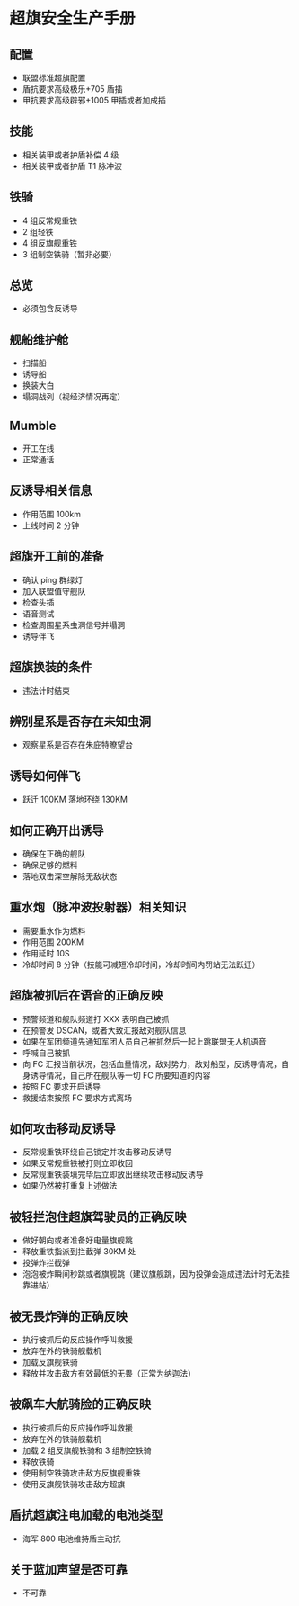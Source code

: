 # 超旗安全生产手册

## 配置

- 联盟标准超旗配置
- 盾抗要求高级极乐+705 盾插
- 甲抗要求高级辟邪+1005 甲插或者加成插

## 技能

- 相关装甲或者护盾补偿 4 级
- 相关装甲或者护盾 T1 脉冲波

## 铁骑

- 4 组反常规重铁
- 2 组轻铁
- 4 组反旗舰重铁
- 3 组制空铁骑（暂非必要）

## 总览

- 必须包含反诱导

## 舰船维护舱

- 扫描船
- 诱导船
- 换装大白
- 塌洞战列（视经济情况再定）

## Mumble

- 开工在线
- 正常通话

## 反诱导相关信息

- 作用范围 100km
- 上线时间 2 分钟

## 超旗开工前的准备

- 确认 ping 群绿灯
- 加入联盟值守舰队
- 检查头插
- 语音测试
- 检查周围星系虫洞信号并塌洞
- 诱导伴飞

## 超旗换装的条件

- 违法计时结束

## 辨别星系是否存在未知虫洞

- 观察星系是否存在朱庇特瞭望台

## 诱导如何伴飞

- 跃迁 100KM 落地环绕 130KM

## 如何正确开出诱导

- 确保在正确的舰队
- 确保足够的燃料
- 落地双击深空解除无敌状态

## 重水炮（脉冲波投射器）相关知识

- 需要重水作为燃料
- 作用范围 200KM
- 作用延时 10S
- 冷却时间 8 分钟（技能可减短冷却时间，冷却时间内罚站无法跃迁）

## 超旗被抓后在语音的正确反映

- 预警频道和舰队频道打 XXX 表明自己被抓
- 在预警发 DSCAN，或者大致汇报敌对舰队信息
- 如果在军团频道先通知军团人员自己被抓然后一起上跳联盟无人机语音
- 呼喊自己被抓
- 向 FC 汇报当前状况，包括血量情况，敌对势力，敌对船型，反诱导情况，自身诱导情况，自己所在舰队等一切 FC 所要知道的内容
- 按照 FC 要求开启诱导
- 救援结束按照 FC 要求方式离场

## 如何攻击移动反诱导

- 反常规重铁环绕自己锁定并攻击移动反诱导
- 如果反常规重铁被打则立即收回
- 反常规重铁装填完毕后立即放出继续攻击移动反诱导
- 如果仍然被打重复上述做法

## 被轻拦泡住超旗驾驶员的正确反映

- 做好朝向或者准备好电量旗舰跳
- 释放重铁指派到拦截弹 30KM 处
- 投弹炸拦截弹
- 泡泡被炸瞬间秒跳或者旗舰跳（建议旗舰跳，因为投弹会造成违法计时无法挂靠进站）

## 被无畏炸弹的正确反映

- 执行被抓后的反应操作呼叫救援
- 放弃在外的铁骑舰载机
- 加载反旗舰铁骑
- 释放并攻击敌方有效最低的无畏（正常为纳迦法）

## 被飙车大航骑脸的正确反映

- 执行被抓后的反应操作呼叫救援
- 放弃在外的铁骑舰载机
- 加载 2 组反旗舰铁骑和 3 组制空铁骑
- 释放铁骑
- 使用制空铁骑攻击敌方反旗舰重铁
- 使用反旗舰铁骑攻击敌方超旗

## 盾抗超旗注电加载的电池类型

- 海军 800 电池维持盾主动抗

## 关于蓝加声望是否可靠

- 不可靠
